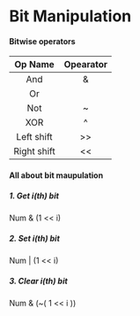 # Bit Manipulation

#### Bitwise operators

|   Op Name   | Opearator |
| :---------: | :-------: |
|     And     |     &     |
|     Or     |           |
|     Not     |     ~     |
|     XOR     |     ^     |
| Left shift |    >>    |
| Right shift |    <<    |

#### **All about bit maupulation**

##### 1. Get i(th) bit

Num & (1 << i)

##### 2. Set i(th) bit

Num | (1 << i)

##### 3. Clear i(th) bit

Num & (~( 1 << i ))
